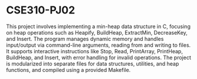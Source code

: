 # CSE310-PJ02
This project involves implementing a min-heap data structure in C, focusing on heap operations such as Heapify, BuildHeap, ExtractMin, DecreaseKey, and Insert. The program manages dynamic memory and handles input/output via command-line arguments, reading from and writing to files. It supports interactive instructions like Stop, Read, PrintArray, PrintHeap, BuildHeap, and Insert, with error handling for invalid operations. The project is modularized into separate files for data structures, utilities, and heap functions, and compiled using a provided Makefile.

